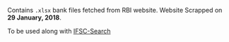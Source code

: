 Contains `.xlsx` bank files fetched from RBI website. Website Scrapped on **29 January, 2018**.

To be used along with [IFSC-Search](https://github.com/vishaldeepak/ifsc_search)